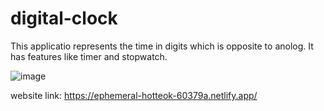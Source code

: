 # digital-clock

This applicatio represents the time in digits which is opposite to anolog. It has features like timer and stopwatch.

![image](https://user-images.githubusercontent.com/64121609/211650342-1eea9354-6c16-4d23-a843-ffa75e9fb375.png)

website link: https://ephemeral-hotteok-60379a.netlify.app/
